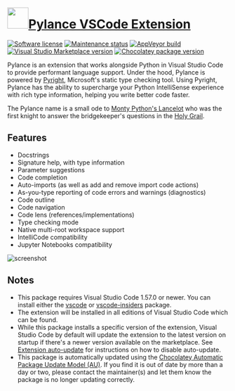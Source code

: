 # [<img src="https://cdn.jsdelivr.net/gh/dgalbraith/chocolatey-packages@213f8fd6ef930c15ec50d9ff5290cbdb80c13c5b/icons/vscode-pylance.png" width="48" height="48" />Pylance VSCode Extension](https://chocolatey.org/packages/vscode-pylance)

[![Software license](https://img.shields.io/badge/license-Proprietary-lightgrey)](https://marketplace.visualstudio.com/items/ms-python.vscode-pylance/license)
[![Maintenance status](https://img.shields.io/badge/maintained%3F-yes-green.svg)](https://gitHub.com/dgalbraith/chocolatey-packages/graphs/commit-activity)
[![AppVeyor build](https://img.shields.io/appveyor/ci/dgalbraith/chocolatey-packages)](https://ci.appveyor.com/project/dgalbraith/chocolatey-packages)
[![Visual Studio Marketplace version](https://img.shields.io/visual-studio-marketplace/v/ms-python.vscode-pylance?label=marketplace)](https://marketplace.visualstudio.com/items?itemName=ms-python.vscode-pylance)
[![Chocolatey package version](https://img.shields.io/chocolatey/v/vscode-pylance?label=Chocolatey)](https://chocolatey.org/packages/vscode-pylance)

Pylance is an extension that works alongside Python in Visual Studio Code to provide performant
language support. Under the hood, Pylance is powered by [Pyright](https://github.com/microsoft/pyright), Microsoft's static type checking tool. Using Pyright,
Pylance has the ability to supercharge your Python IntelliSense experience with rich type information, helping you write better code faster.

The Pylance name is a small ode to [Monty Python's Lancelot](https://hero.fandom.com/wiki/Sir_Lancelot_(Monty_Python)) who was the first knight to answer the
bridgekeeper's questions in the [Holy Grail](https://en.wikipedia.org/wiki/Monty_Python_and_the_Holy_Grail).

## Features

* Docstrings
* Signature help, with type information
* Parameter suggestions
* Code completion
* Auto-imports (as well as add and remove import code actions)
* As-you-type reporting of code errors and warnings (diagnostics)
* Code outline
* Code navigation
* Code lens (references/implementations)
* Type checking mode
* Native multi-root workspace support
* IntelliCode compatibility
* Jupyter Notebooks compatibility

![screenshot](https://cdn.jsdelivr.net/gh/dgalbraith/chocolatey-packages@213f8fd6ef930c15ec50d9ff5290cbdb80c13c5b/automatic/vscode-pylance/screenshot.png)

## Notes

* This package requires Visual Studio Code 1.57.0 or newer.
  You can install either the [vscode](https://chocolatey.org/packages/vscode) or [vscode-insiders](https://chocolatey.org/packages/vscode-insiders) package.
* The extension will be installed in all editions of Visual Studio Code which can be found.
* While this package installs a specific version of the extension, Visual Studio Code by default will update the extension to the latest version on startup if there's a newer version available on the marketplace.
  See [Extension auto-update](https://code.visualstudio.com/docs/editor/extension-gallery#_extension-autoupdate) for instructions on how to disable auto-update.
* This package is automatically updated using the [Chocolatey Automatic Package Update Model (AU)](https://github.com/majkinetor/au/blob/master/README.md).
  If you find it is out of date by more than a day or two, please contact the maintainer(s) and let them know the package is no longer updating correctly.
